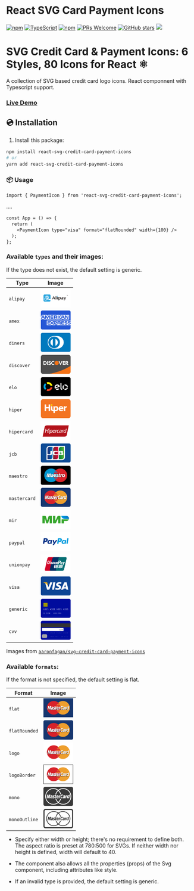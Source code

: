 # React SVG Card Payment Icons 

[![npm](https://img.shields.io/npm/v/react-svg-credit-card-payment-icons)](https://www.npmjs.com/package/react-svg-credit-card-payment-icons)
[![TypeScript](https://badgen.net/npm/types/env-var)](http://www.typescriptlang.org/)
[![​npm​](https://img.shields.io/npm/dm/react-svg-credit-card-payment-icons)](https://www.npmjs.com/package/react-svg-credit-card-payment-icons)
[![PRs Welcome](https://img.shields.io/badge/PRs-welcome-brightgreen.svg?style=flat-square)](http://makeapullrequest.com)
[![GitHub stars](https://img.shields.io/github/stars/marcovoliveira/react-svg-credit-card-payment-icons.svg?style=social)](https://github.com/marcovoliveira/react-svg-credit-card-payment-icons)
[![](https://img.shields.io/badge/-Contribute%20with%20a%20%E2%98%85!-%23ffd700)](https://github.com/marcovoliveira/react-svg-credit-card-payment-icons)

# SVG Credit Card & Payment Icons: 6 Styles, 80 Icons for React ⚛️
A collection of SVG based credit card logo icons. 
React componnent with Typescript support.

### [Live Demo](https://marcovoliveira.github.io/react-svg-credit-card-payment-icons/?path=/docs/paymen-cards--docs)

## 💿 Installation


1) Install this package:
```bash
npm install react-svg-credit-card-payment-icons
# or
yarn add react-svg-credit-card-payment-icons
```

### 📦 Usage

```tsx
import { PaymentIcon } from 'react-svg-credit-card-payment-icons';
```
....
```tsx
const App = () => {
  return (
    <PaymentIcon type="visa" format="flatRounded" width={100} />
  );
};
```

### Available `types` and their images:

If the type does not exist, the default setting is generic.

|Type    |Image
|---    |---
|`alipay`    |<img src="https://github.com/marcovoliveira/react-svg-credit-card-payment-icons/raw/main/src/icons/flat-rounded/alipay.svg" width=80/>
|`amex` |<img src="https://github.com/marcovoliveira/react-svg-credit-card-payment-icons/raw/main/src/icons/flat-rounded/amex.svg" width=80/>
|`diners`    |<img src="https://github.com/marcovoliveira/react-svg-credit-card-payment-icons/raw/main/src/icons/flat-rounded/diners.svg" width=80/>
|`discover`   |<img src="https://github.com/marcovoliveira/react-svg-credit-card-payment-icons/raw/main/src/icons/flat-rounded/discover.svg" width=80/>
|`elo`    |<img src="https://github.com/marcovoliveira/react-svg-credit-card-payment-icons/raw/main/src/icons/flat-rounded/elo.svg" width=80/>
|`hiper`    |<img src="https://github.com/marcovoliveira/react-svg-credit-card-payment-icons/raw/main/src/icons/flat-rounded/hiper.svg" width=80/>
|`hipercard`   |<img src="https://github.com/marcovoliveira/react-svg-credit-card-payment-icons/raw/main/src/icons/flat-rounded/hipercard.svg" width=80/>
|`jcb`    |<img src="https://github.com/marcovoliveira/react-svg-credit-card-payment-icons/raw/main/src/icons/flat-rounded/jcb.svg" width=80/>
|`maestro`   |<img src="https://github.com/marcovoliveira/react-svg-credit-card-payment-icons/raw/main/src/icons/flat-rounded/maestro.svg" width=80/>
|`mastercard`   |<img src="https://github.com/marcovoliveira/react-svg-credit-card-payment-icons/raw/main/src/icons/flat-rounded/mastercard.svg" width=80/>
|`mir`    |<img src="https://github.com/marcovoliveira/react-svg-credit-card-payment-icons/raw/main/src/icons/flat-rounded/mir.svg" width=80/>
|`paypal`    |<img src="https://github.com/marcovoliveira/react-svg-credit-card-payment-icons/raw/main/src/icons/flat-rounded/paypal.svg" width=80/>
|`unionpay`   |<img src="https://github.com/marcovoliveira/react-svg-credit-card-payment-icons/raw/main/src/icons/flat-rounded/unionpay.svg" width=80/>
|`visa`    |<img src="https://github.com/marcovoliveira/react-svg-credit-card-payment-icons/raw/main/src/icons/flat-rounded/visa.svg" width=80/>
|`generic`  |<img src="https://github.com/marcovoliveira/react-svg-credit-card-payment-icons/raw/main/src/icons/flat-rounded/generic.svg" width=80/>
|`cvv`  |<img src="https://github.com/marcovoliveira/react-svg-credit-card-payment-icons/raw/main/src/icons/flat-rounded/code.svg" width=80/>

Images from [`aaronfagan/svg-credit-card-payment-icons`](https://github.com/aaronfagan/svg-credit-card-payment-icons)


### Available `formats`:

If the format is not specified, the default setting is flat. 

|Format    |Image
|---    |---
|`flat`    |<img src="https://github.com/marcovoliveira/react-svg-credit-card-payment-icons/raw/main/src/icons/flat/mastercard.svg" width=80/>
|`flatRounded`    |<img src="https://github.com/marcovoliveira/react-svg-credit-card-payment-icons/raw/main/src/icons/flat-rounded/mastercard.svg" width=80/>
|`logo`    |<img src="https://github.com/marcovoliveira/react-svg-credit-card-payment-icons/raw/main/src/icons/logo/mastercard.svg" width=80/>
|`logoBorder`    |<img src="https://github.com/marcovoliveira/react-svg-credit-card-payment-icons/raw/main/src/icons/logo-border/mastercard.svg" width=80/>
|`mono`    |<img src="https://github.com/marcovoliveira/react-svg-credit-card-payment-icons/raw/main/src/icons/mono/mastercard.svg" width=80/>
|`monoOutline`    |<img src="https://github.com/marcovoliveira/react-svg-credit-card-payment-icons/raw/main/src/icons/mono-outline/mastercard.svg" width=80/>


* Specify either width or height; there's no requirement to define both. The aspect ratio is preset at 780:500 for SVGs. If neither width nor height is defined, width will default to 40.

* The component also allows all the properties (props) of the Svg component, including attributes like style.

* If an invalid type is provided, the default setting is generic.